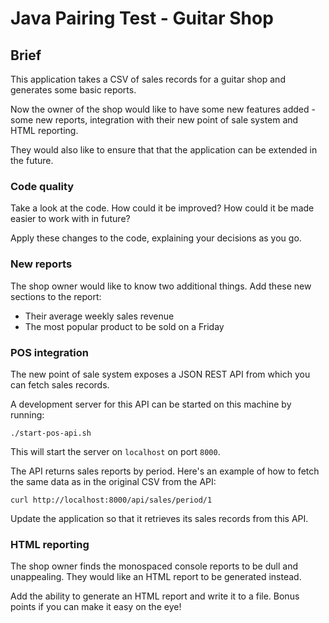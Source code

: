 # Java Pairing Test - Guitar Shop


## Brief
This application takes a CSV of sales records for a guitar shop and generates some basic reports.

Now the owner of the shop would like to have some new features added - some new reports, integration with their new
point of sale system and HTML reporting.

They would also like to ensure that that the application can be extended in the future. 

### Code quality 
Take a look at the code. How could it be improved? How could it be made easier to work with in future?

Apply these changes to the code, explaining your decisions as you go.

### New reports
The shop owner would like to know two additional things. Add these new sections to the report:

* Their average weekly sales revenue
* The most popular product to be sold on a Friday

### POS integration
The new point of sale system exposes a JSON REST API from which you can fetch sales records.

A development server for this API can be started on this machine by running:

`./start-pos-api.sh`

This will start the server on `localhost` on port `8000`.

The API returns sales reports by period.
Here's an example of how to fetch the same data as in the original CSV from the API:

`curl http://localhost:8000/api/sales/period/1`

Update the application so that it retrieves its sales records from this API.


### HTML reporting
The shop owner finds the monospaced console reports to be dull and unappealing. They would like an HTML report to be
generated instead.

Add the ability to generate an HTML report and write it to a file. Bonus points if you can make it easy on the eye!


